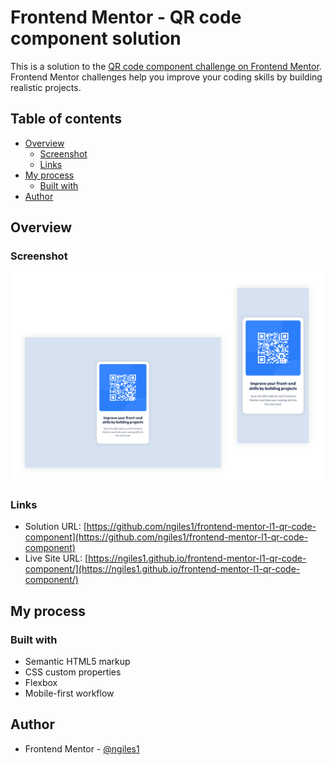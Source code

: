 # Frontend Mentor - QR code component solution

This is a solution to the [QR code component challenge on Frontend Mentor](https://www.frontendmentor.io/challenges/qr-code-component-iux_sIO_H). Frontend Mentor challenges help you improve your coding skills by building realistic projects. 

## Table of contents

- [Overview](#overview)
  - [Screenshot](#screenshot)
  - [Links](#links)
- [My process](#my-process)
  - [Built with](#built-with)
- [Author](#author)

## Overview

### Screenshot

![](./screenshot.png)

### Links

- Solution URL: [https://github.com/ngiles1/frontend-mentor-l1-qr-code-component](https://github.com/ngiles1/frontend-mentor-l1-qr-code-component)
- Live Site URL: [https://ngiles1.github.io/frontend-mentor-l1-qr-code-component/](https://ngiles1.github.io/frontend-mentor-l1-qr-code-component/)

## My process

### Built with

- Semantic HTML5 markup
- CSS custom properties
- Flexbox
- Mobile-first workflow

## Author

- Frontend Mentor - [@ngiles1](https://www.frontendmentor.io/profile/ngiles1)
